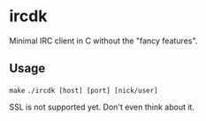 # ircdk
Minimal IRC client in C without the "fancy features".

## Usage
`make`
`./ircdk [host] [port] [nick/user]`

SSL is not supported yet. Don't even think about it.